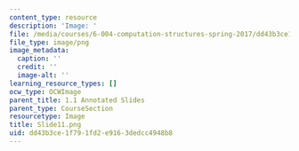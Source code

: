 ```yaml
---
content_type: resource
description: 'Image: '
file: /media/courses/6-004-computation-structures-spring-2017/dd43b3ce1f791fd2e9163dedcc4948b8_Slide11.png
file_type: image/png
image_metadata:
  caption: ''
  credit: ''
  image-alt: ''
learning_resource_types: []
ocw_type: OCWImage
parent_title: 1.1 Annotated Slides
parent_type: CourseSection
resourcetype: Image
title: Slide11.png
uid: dd43b3ce-1f79-1fd2-e916-3dedcc4948b8
---
```

